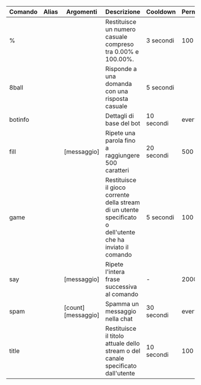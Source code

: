 | Comando | Alias | Argomenti | Descrizione | Cooldown | Permesso |
| ------- | ----- | -------- | ----------- | -------- | -------- |
| % |  | | Restituisce un numero casuale compreso tra 0.00% e 100.00%. | 3 secondi | 100 |
| 8ball |  | |  Risponde a una domanda con una risposta casuale  |  5 secondi |  | 100 |
| botinfo |  |  | Dettagli di base del bot | 10 secondi | everyone |
| fill |  | [messaggio] | Ripete una parola fino a raggiungere 500 caratteri | 20 secondi | 500 |
| game | | | Restituisce il gioco corrente della stream di un utente specificato o dell'utente che ha inviato il comando | 5 secondi | 100 |
| say |  | [messaggio] | Ripete l'intera frase successiva al comando | - | 2000 |
| spam |  | [count] [messaggio]| Spamma un messaggio nella chat | 30 secondi | everyone |
| title |  |  | Restituisce il titolo attuale dello stream o del canale specificato dall'utente | 10 secondi | 100 |
